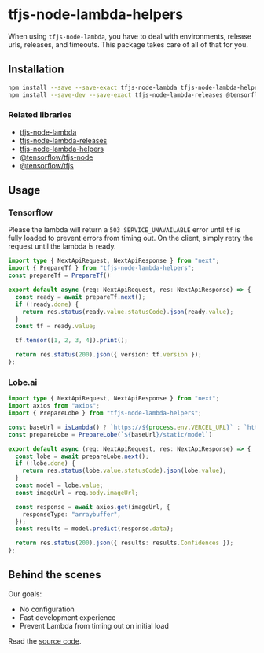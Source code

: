# tfjs-node-lambda-helpers

When using `tfjs-node-lambda`, you have to deal with environments, release urls, releases, and timeouts. This package takes care of all of that for you.

## Installation

```bash
npm install --save --save-exact tfjs-node-lambda tfjs-node-lambda-helpers
npm install --save-dev --save-exact tfjs-node-lambda-releases @tensorflow/tfjs-node @tensorflow/tfjs
```

### Related libraries

- [tfjs-node-lambda](https://www.npmjs.com/package/tfjs-node-lambda)
- [tfjs-node-lambda-releases](https://www.npmjs.com/package/tfjs-node-lambda-releases)
- [tfjs-node-lambda-helpers](https://www.npmjs.com/package/tfjs-node-lambda-helpers)
- [@tensorflow/tfjs-node](https://www.npmjs.com/package/@tensorflow/tfjs-node)
- [@tensorflow/tfjs](https://www.npmjs.com/package/@tensorflow/tfjs)

## Usage

### Tensorflow

Please the lambda will return a `503 SERVICE_UNAVAILABLE` error until `tf` is fully loaded to prevent errors from timing out. On the client, simply retry the request until the lambda is ready.

```ts
import type { NextApiRequest, NextApiResponse } from "next";
import { PrepareTf } from "tfjs-node-lambda-helpers";
const prepareTf = PrepareTf()

export default async (req: NextApiRequest, res: NextApiResponse) => {
  const ready = await prepareTf.next();
  if (!ready.done) {
    return res.status(ready.value.statusCode).json(ready.value);
  }
  const tf = ready.value;

  tf.tensor([1, 2, 3, 4]).print();

  return res.status(200).json({ version: tf.version });
};
```

### Lobe.ai

```ts
import type { NextApiRequest, NextApiResponse } from "next";
import axios from "axios";
import { PrepareLobe } from "tfjs-node-lambda-helpers";

const baseUrl = isLambda() ? `https://${process.env.VERCEL_URL}` : `http://localhost:3000`
const prepareLobe = PrepareLobe(`${baseUrl}/static/model`)

export default async (req: NextApiRequest, res: NextApiResponse) => {
  const lobe = await prepareLobe.next();
  if (!lobe.done) {
    return res.status(lobe.value.statusCode).json(lobe.value);
  }
  const model = lobe.value;
  const imageUrl = req.body.imageUrl;

  const response = await axios.get(imageUrl, {
    responseType: "arraybuffer",
  });
  const results = model.predict(response.data);

  return res.status(200).json({ results: results.Confidences });
};
```

## Behind the scenes

Our goals:

- No configuration
- Fast development experience
- Prevent Lambda from timing out on initial load

Read the [source code](https://github.com/jlarmstrongiv/tfjs-node-lambda-helpers#readme).
